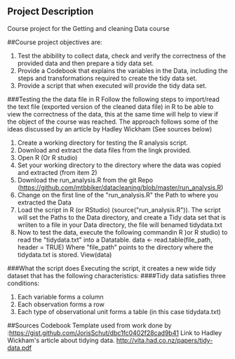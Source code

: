 
## Project Description
Course project for the Getting and cleaning Data course

##Course project objectives are:
1. Test the abibility to collect data, check and verify the correctness of the provided data and then prepare a tidy data set.
2. Provide a Codebook that explains the variables in the Data, including the steps and transformations required to create the tidy data set.
3. Provide a script that when executed will provide the tidy data set.

###Testing the the data file in R
Follow the following steps to import/read the text file (exported version of the cleaned data file) in R to be able to view the correctness of the data, this at the same time will help to view if the object of the course was reached. The approach follows some of the ideas discussed by an article by Hadley Wickham (See sources below)

1. Create a working directory for testing the R analysis script.
2. Download and extract the data files from the lingk provided.
3. Open R (Or R studio) 
4. Set your working directory to the directory where the data was copied and extracted (from item 2)
5. Download the run_analysis.R from the git Repo (https://github.com/mtbbiker/datacleaning/blob/master/run_analysis.R)
6. Change on the first line of the "run_analysis.R" the Path to where you extracted the Data
7. Load the script in R (or RStudio) (source("run_analysis.R")). The script will set the Paths to the Data directory, and create a Tidy data set that is wriiten to a file in your Data directory, the file will benamed tidydata.txt
8. Now to test the data, execute the following commandin R )or R studio) to read the "tidydata.txt" into a Datatable.    data <- read.table(file_path, header = TRUE) Where "file_path" points to the directory where the tidydata.txt is       stored.
  View(data)

###What the script does
Executing the script, it creates a new wide tidy dataset that has the following characteristics:
 ####Tidy data satisfies three conditions:
  1. Each variable forms a column
  2. Each observation forms a row
  3. Each type of observational unit forms a table (in this case tidydata.txt)


##Sources
Codebook Template used from work done by :https://gist.github.com/JorisSchut/dbc1fc0402f28cad9b41
Link to Hadley Wickham's article about tidying data. http://vita.had.co.nz/papers/tidy-data.pdf
